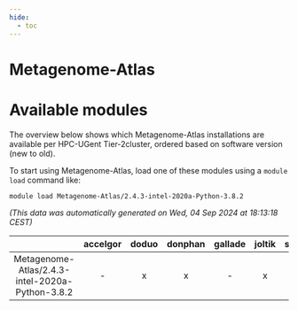 ```yaml
---
hide:
  - toc
---
```


Metagenome-Atlas
================

# Available modules


The overview below shows which Metagenome-Atlas installations are available per HPC-UGent Tier-2cluster, ordered based on software version (new to old).

To start using Metagenome-Atlas, load one of these modules using a `module load` command like:

```shell
module load Metagenome-Atlas/2.4.3-intel-2020a-Python-3.8.2
```

*(This data was automatically generated on Wed, 04 Sep 2024 at 18:13:18 CEST)*  

| |accelgor|doduo|donphan|gallade|joltik|shinx|skitty|
| :---: | :---: | :---: | :---: | :---: | :---: | :---: | :---: |
|Metagenome-Atlas/2.4.3-intel-2020a-Python-3.8.2|-|x|x|-|x|-|x|
